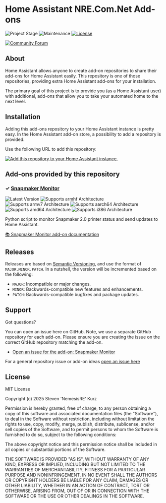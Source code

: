 # Home Assistant NRE.Com.Net Add-ons

![Project Stage][project-stage-shield]
![Maintenance][maintenance-shield]
[![License][license-shield]](LICENSE.md)

[![Community Forum][forum-shield]][forum]

## About

Home Assistant allows anyone to create add-on repositories to share their
add-ons for Home Assistant easily. This repository is one of those repositories,
providing extra Home Assistant add-ons for your installation.

The primary goal of this project is to provide you (as a Home Assistant user)
with additional, add-ons that allow you to take your automated home to the next level.

## Installation

Adding this add-ons repository to your Home Assistant instance is pretty easy.
In the Home Assistant add-on store, a possibility to add a repository is provided.

Use the following URL to add this repository:

[![Add this repository to your Home Assistant instance.][repository-badge]][repository]

## Add-ons provided by this repository

### &#10003; [Snapmaker Monitor][addon-snapmaker-monitor]

![Latest Version][snapmaker-monitor-version-shield]
![Supports armhf Architecture][snapmaker-monitor-armhf-shield]
![Supports armv7 Architecture][snapmaker-monitor-armv7-shield]
![Supports aarch64 Architecture][snapmaker-monitor-aarch64-shield]
![Supports amd64 Architecture][snapmaker-monitor-amd64-shield]
![Supports i386 Architecture][snapmaker-monitor-i386-shield]

Python script to monitor Snapmaker 2.0 printer status and send updates to Home Assistant.

[:books: Snapmaker Monitor add-on documentation][addon-doc-snapmaker-monitor]

## Releases

Releases are based on [Semantic Versioning][semver], and use the format
of ``MAJOR.MINOR.PATCH``. In a nutshell, the version will be incremented
based on the following:

- ``MAJOR``: Incompatible or major changes.
- ``MINOR``: Backwards-compatible new features and enhancements.
- ``PATCH``: Backwards-compatible bugfixes and package updates.

## Support

Got questions?

You can open an issue here on GitHub. Note, we use a separate GitHub
repository for each add-on. Please ensure you are creating the issue
on the correct GitHub repository matching the add-on.

- [Open an issue for the add-on: Snapmaker Monitor][snapmaker-monitor-issue]

For a general repository issue or add-on ideas [open an issue here][issue]

## License

MIT License

Copyright (c) 2025 Steven 'NemesisRE' Kurz

Permission is hereby granted, free of charge, to any person obtaining a copy
of this software and associated documentation files (the "Software"), to deal
in the Software without restriction, including without limitation the rights
to use, copy, modify, merge, publish, distribute, sublicense, and/or sell
copies of the Software, and to permit persons to whom the Software is
furnished to do so, subject to the following conditions:

The above copyright notice and this permission notice shall be included in all
copies or substantial portions of the Software.

THE SOFTWARE IS PROVIDED "AS IS", WITHOUT WARRANTY OF ANY KIND, EXPRESS OR
IMPLIED, INCLUDING BUT NOT LIMITED TO THE WARRANTIES OF MERCHANTABILITY,
FITNESS FOR A PARTICULAR PURPOSE AND NONINFRINGEMENT. IN NO EVENT SHALL THE
AUTHORS OR COPYRIGHT HOLDERS BE LIABLE FOR ANY CLAIM, DAMAGES OR OTHER
LIABILITY, WHETHER IN AN ACTION OF CONTRACT, TORT OR OTHERWISE, ARISING FROM,
OUT OF OR IN CONNECTION WITH THE SOFTWARE OR THE USE OR OTHER DEALINGS IN THE
SOFTWARE.

[addon-snapmaker-monitor]: https://github.com/NRE-Com-Net/hassio-addon-snapmaker-monitor/tree/v1.0.1
[addon-doc-snapmaker-monitor]: https://github.com/NRE-Com-Net/hassio-addon-snapmaker-monitor/blob/v1.0.1/README.md
[snapmaker-monitor-issue]: https://github.com/NRE-Com-Net/hassio-addon-snapmaker-monitor/issues
[snapmaker-monitor-version-shield]: https://img.shields.io/badge/version-v1.0.1-blue.svg
[snapmaker-monitor-aarch64-shield]: https://img.shields.io/badge/aarch64-yes-green.svg
[snapmaker-monitor-amd64-shield]: https://img.shields.io/badge/amd64-yes-green.svg
[snapmaker-monitor-armhf-shield]: https://img.shields.io/badge/armhf-no-red.svg
[snapmaker-monitor-armv7-shield]: https://img.shields.io/badge/armv7-yes-green.svg
[snapmaker-monitor-i386-shield]: https://img.shields.io/badge/i386-no-red.svg
[repository-badge]: https://my.home-assistant.io/badges/supervisor_add_addon_repository.svg
[repository]: https://my.home-assistant.io/redirect/supervisor_add_addon_repository/?repository_url=https%3A%2F%2Fgithub.com%2FNRE-Com-Net%2Fhassio-addons
[forum-NemesisRE]: https://community.home-assistant.io/u/NemesisRE/?u=NemesisRE
[forum-shield]: https://img.shields.io/badge/community-forum-brightgreen
[forum]: https://community.home-assistant.io?u=NemesisRE
[NemesisRE]: https://github.com/NemesisRE
[gitlabci-shield]: https://gitlab.com/NRE-Com-Net/hassio-addons/badges/master/pipeline.svg
[gitlabci]: https://gitlab.com/NRE-Com-Net/hassio-addons/pipelines
[issue]: https://github.com/NRE-Com-Net/hassio-addons/issues
[license-shield]: https://img.shields.io/github/license/NRE-Com-Net/hassio-addons
[maintenance-shield]: https://img.shields.io/maintenance/yes/2025
[project-stage-shield]: https://img.shields.io/badge/project%20stage-production%20ready-brightgreen
[semver]: http://semver.org/spec/v2.0.0.html